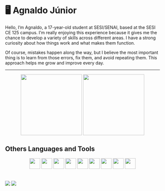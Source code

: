 # 🖥 Agnaldo Júnior

Hello, I’m Agnaldo, a 17-year-old student at SESI/SENAI, based at the SESI CE 125 campus. I’m really enjoying this experience because it gives me the chance to develop a variety of skills across different areas. I have a strong curiosity about how things work and what makes them function.

Of course, mistakes happen along the way, but I believe the most important thing is to learn from those errors, fix them, and avoid repeating them. This approach helps me grow and improve every day.

---

<div align="center">
  <img height="199em" src="https://github-readme-stats.vercel.app/api?username=AgnaldoScaion&hide_border=true&show_icons=true&include_all_commits=false&count_private=true&title_color=ffffff&text_color=cccccc&icon_color=999999&bg_color=0d1117"/>
  <img height="199em" src="https://github-readme-stats.vercel.app/api/top-langs/?username=AgnaldoScaion&hide_border=true&layout=compact&langs_count=6&title_color=ffffff&text_color=cccccc&icon_color=999999&bg_color=0d1117"/>
</div>
  

  ## Others Languages and Tools
<div align="center">
  
  <img src="https://cdn.jsdelivr.net/gh/devicons/devicon/icons/html5/html5-plain.svg" width="35" />
  <img src="https://cdn.jsdelivr.net/gh/devicons/devicon/icons/css3/css3-plain.svg" width="35" />
  <img src="https://cdn.jsdelivr.net/gh/devicons/devicon/icons/javascript/javascript-plain.svg" width="35" />
  <img src="https://cdn.jsdelivr.net/gh/devicons/devicon/icons/mysql/mysql-original.svg" width="35" />
  <img src="https://cdn.jsdelivr.net/gh/devicons/devicon@latest/icons/laravel/laravel-original.svg" width="35"/>
  <img src="https://cdn.jsdelivr.net/gh/devicons/devicon/icons/php/php-original.svg" width="35" />
  <img src="https://cdn.jsdelivr.net/gh/devicons/devicon/icons/linux/linux-original.svg" width="35" />
  <img src="https://cdn.jsdelivr.net/gh/devicons/devicon/icons/dart/dart-original.svg" width="35" />
  <img src="https://cdn.jsdelivr.net/gh/devicons/devicon/icons/flutter/flutter-original.svg" width="35" />
  
</div>

<br/>
<br/>

<!-- Visualizadores do perfil-->

<div>
  <a href="https://wa.me/5511983490572?text=Olá Agnaldo, vi seu perfil no GitHub e gostaria de fazer um projeto, consegue me auxiliar?" target="__blank"><img align="center" src="https://img.shields.io/badge/WhatsApp-25D366?style=for-the-badge&logo=whatsapp&logoColor=white"></a>
  <a href="[https://www.linkedin.com/in/AgnaldoScaion/](https://www.linkedin.com/in/agnaldo-j%C3%BAnior-81364934b/)" target="__blank"><img align="center" src="https://img.shields.io/badge/-LinkedIn-%230077B5?style=for-the-badge&logo=linkedin&logoColor=white"></a>
